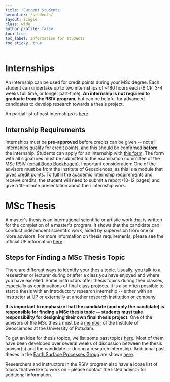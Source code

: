 ```yaml
---
title: 'Current Students'
permalink: /students/
layout: single
class: wide
author_profile: false
toc: true
toc_label: Information for students
toc_sticky: true
---
```

# Internships
An internship can be used for credit points during your MSc degree. Each student can undertake up to two internships of ~180 hours each (6 CP, 3-4 weeks full time, or longer part-time). **An internship is not required to graduate from the RSIV program**, but can be helpful for advanced candidates to develop research towards a thesis project.

An partial list of past internships is [here](https://up-rs-esp.github.io/msc-rsiv/internships/)

## Internship Requirements
Internships must be **pre-approved** before credits can be given -- not all internships qualify for credit points, and this should be confirmed **before** the internship. Students can apply for an internship with [this form](assets/pdfs/RSIV_Internship_application_form.pdf). The form with all signatures must be submitted to the examination committee of the MSc RSIV ([email Bodo Bookhagen](mailto:bodo.bookhagen@uni-potsdam.de)). Important consideration: One of the advisors must be from the Institute of Geosciences, as this is a module that gives credit points. To fulfill the academic internship requirements and receive credits, the student will need to submit a report (10-12 pages) and give a 10-minute presentation about their internship work.

# MSc Thesis
A master's thesis is an international scientific or artistic work that is written for the completion of a master's program. It shows that the candidate can conduct independent scientific work, aided by supervision from one or more advisors. For more information on thesis requirements, please see the official UP information [here](https://www.uni-potsdam.de/en/studium/studying/organizing-your-exams/final-thesis).

## Steps for Finding a MSc Thesis Topic
There are different ways to identify your thesis topic. Usually, you talk to a researcher or lecturer during or after a class you have enjoyed and where you have excelled. Some instructors offer thesis topics during their classes, especially as continuations of final class projects. It is also often possible to start a thesis with an introductory research internship -- either with an instructor at UP or externally at another research institution or company.

**It is important to emphasize that the candidate (and only the candidate) is responsible for finding a MSc thesis topic -- students must take responsibility for designing their own final thesis project.**
One of the advisors of the MSc thesis must be a [member](https://www.uni-potsdam.de/de/geo/institut/mitarbeiter) of the Institute of Geosciences at the University of Potsdam.

To get an idea for thesis topics, we list some past topics [here](https://up-rs-esp.github.io/msc-rsiv/msctheses/). Most of them have been developed over several weeks of discussion between the thesis advisor(s) and the candidate or during a research internship. Additional past theses in the [Earth Surface Processes Group](https://up-rs-esp.github.io/) are shown [here](https://up-rs-esp.github.io/theses/).

Researchers and instructors in the RSIV program also have a loose list of topics that we like to work on - please contact the listed advisor for additional information.

